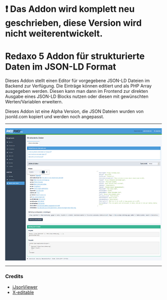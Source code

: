 # :exclamation: Das Addon wird komplett neu geschrieben, diese Version wird nicht weiterentwickelt.

Redaxo 5 Addon für strukturierte Daten im JSON-LD Format
=================================

Dieses Addon stellt einen Editor für vorgegebene JSON-LD Dateien im Backend zur Verfügung. Die Einträge können editiert und als PHP Array ausgegeben werden. Diesen kann man dann im Frontend zur direkten Ausgabe eines JSON-LD Blocks nutzen oder diesen mit gewünschten Werten/Variablen erweitern.

Dieses Addon ist eine Alpha Version, die JSON Dateien wurden von jsonld.com kopiert und werden noch angepasst.

___
![Screenshot](https://raw.githubusercontent.com/eaCe/strucdata/assets/screen.jpg)

___
### Credits

- [jJsonViewer](https://github.com/Shridhad/jjsonviewer)
- [X-editable](https://github.com/vitalets/x-editable)
